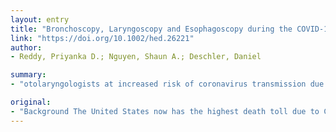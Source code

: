 ```yaml
---
layout: entry
title: "Bronchoscopy, Laryngoscopy and Esophagoscopy during the COVID-19 Pandemic"
link: "https://doi.org/10.1002/hed.26221"
author:
- Reddy, Priyanka D.; Nguyen, Shaun A.; Deschler, Daniel

summary:
- "otolaryngologists at increased risk of coronavirus transmission due to close contact with respiratory droplets and aerosolization from the procedure. Results Laryngoscopy, bronchoscopy and esophagoscopy are all used in emergent and elective situations. Understanding the risk stratification of cases and the varied necessity of personal protective equipment is important in protecting patients and healthcare workers."

original:
- "Background The United States now has the highest death toll due to COVID-19. Many otolaryngology procedures, including laryngoscopy, bronchoscopy, and esophagoscopy, place otolaryngologists at increased risk of coronavirus transmission due to close contact with respiratory droplets and aerosolization from the procedure. The aim of this paper is to provide an overview of guidelines on how to perform these procedures during the coronavirus pandemic. Methods Literature review was performed. Articles citing laryngoscopy, bronchoscopy, esophagoscopy use in regards to COVID-19 were included. Results Laryngoscopy, bronchoscopy, and esophagoscopy are all used in both emergent and elective situations. Understanding the risk stratification of cases and the varied necessity of personal protective equipment is important in protecting patients and healthcare workers. Conclusions Summary guidelines based on the literature available at this time is presented in order to decrease transmission of the virus and protect those involved. This article is protected by copyright. All rights reserved."
---
```


